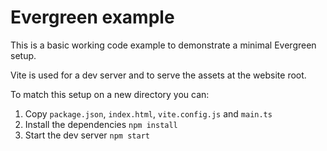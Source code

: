 # Evergreen example

This is a basic working code example to demonstrate a minimal Evergreen setup.

Vite is used for a dev server and to serve the assets at the website root.

To match this setup on a new directory you can:

1. Copy `package.json`, `index.html`, `vite.config.js` and `main.ts`
2. Install the dependencies `npm install`
3. Start the dev server `npm start`
